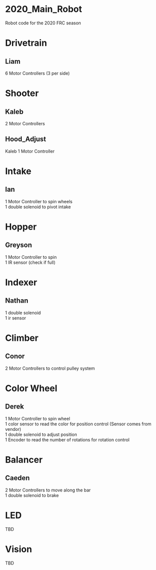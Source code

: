 # 2020_Main_Robot
Robot code for the 2020 FRC season

# Drivetrain
## Liam
  6 Motor Controllers (3 per side)

# Shooter
## Kaleb
  2 Motor Controllers

## Hood_Adjust
Kaleb
  1 Motor Controller

# Intake
## Ian
  1 Motor Controller to spin wheels  
  1 double solenoid to pivot intake

# Hopper
## Greyson
  1 Motor Controller to spin  
  1 IR sensor (check if full)

# Indexer
## Nathan
  1 double solenoid  
  1 ir sensor

# Climber
## Conor
  2 Motor Controllers to control pulley system

# Color Wheel
## Derek
  1 Motor Controller to spin wheel  
  1 color sensor to read the color for position control (Sensor comes from vendor)  
  1 double solenoid to adjust position  
  1 Encoder to read the number of rotations for rotation control  

# Balancer
## Caeden
  2 Motor Controllers to move along the bar  
  1 double solenoid to brake

# LED
  TBD
  
# Vision
  TBD
